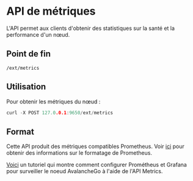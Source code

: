 # API de métriques

L'API permet aux clients d'obtenir des statistiques sur la santé et la performance d'un nœud.

## Point de fin

```text
/ext/metrics
```

## Utilisation

Pour obtenir les métriques du nœud :

```cpp
curl -X POST 127.0.0.1:9650/ext/metrics
```

## Format

Cette API produit des métriques compatibles Prometheus. Voir [ici](https://github.com/prometheus/docs/blob/master/content/docs/instrumenting/exposition_formats.md) pour obtenir des informations sur le formatage de Prometheus.

[Voici](../tutorials/nodes-and-staking/setting-up-node-monitoring.md) un tutoriel qui montre comment configurer Prométheus et Grafana pour surveiller le noeud AvalancheGo à l'aide de l'API Metrics.

